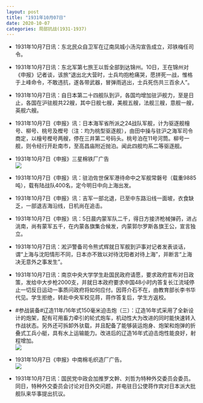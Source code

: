 ```yaml
---
layout: post
title: "1931年10月07日"
date: 2020-10-07
categories: 局部抗战(1931-1937)
---
```


<meta name="referrer" content="no-referrer" />

- 1931年10月7日讯：东北民众自卫军在辽南凤城小汤沟宣告成立，邓铁梅任司令。 

- 1931年10月7日讯：东北军第七旅王以哲全部到达锦州。10日，王在锦州对《申报》记者谈，该旅“退出北大营时，士兵均抱枪痛哭，愿拼死一战，惟格于上峰命令，不敢违抗，遂各带武器，冒弹雨逃出，士兵死伤共三百余人”。 

- 1931年10月7日讯：自日本第二十四舰队到沪，各国均增加驻沪舰力，至是日止，各国在沪驻舰共22艘，其中日舰七艘，美舰五艘，法舰三艘，意舰一艘，英舰六艘。 

- 1931年10月7日《申报》讯：日本海军省所派之24战队军舰，计为驱逐舰檜号、柳号、桃号及樫号（注：均为桃型驱逐舰），由田中操与驻沪之海军司令商定，以檜号樫号两艘，停在三井第二号码头。桃号泊在11号河筒。柳号一舰，则令经行开赴南市，至高昌庙附近抛泊。闻此四舰均系二等驱逐舰。 

- 1931年10月7日《申报》三星棉铁厂广告 <br/><img src="https://wx1.sinaimg.cn/large/aca367d8ly1gjgttzpgxaj20m90fbwgh.jpg" />

- 1931年10月7日《申报》讯：驻泊佐世保军港待命中之军舰常磐号（载重9885吨），载有陆战队400名，定今明日中向上海出发。 

- 1931年10月7日《申报》讯：吉军一部北退，已至中东路沿线一面坡，衣食缺乏，一部退吉海沿线，日机尚在追击。 

- 1931年10月7日《申报》讯：5日晨内蒙军队二千，得日方接济枪械弹药，进占洮南，尚有蒙军五千，在内蒙各旗集合候发，内蒙郭尔罗斯各旗王公，宣言独立。 

- 1931年10月7日讯：淞沪警备司令熊式辉就日军舰到沪事对记者发表谈话，谓“上海与沈阳情形不同，日本亦不致以对待沈阳者对待上海”，并断言“上海决无意外之事发生”。 

- 1931年10月7日讯：南京中央大学学生赴国民政府请愿，要求政府宣布对日政策，发给中大步枪2000支，并就日本政府要求中国48小时内答复长江流域停止一切反日运动一事质问政府将如何应付。因蒋介石不在，由教育部长李书华代见。学生拒绝，转赴中央军校见蒋，蒋作答复后，学生方返校。 

- #参战装备#辽造11年/16年式150毫米迫击炮（三）：辽造16年式采用了全新设计的炮架，配有可用畜力牵引的轮式炮车，机动性大为改进的同时能快速转入作战状态。另外还可拆卸外驮载，并且配备了能够装运炮身、炮架和炮弹的折叠式工兵小艇，具有水上运输能力。改进后的辽造16年式迫击炮性能良好，射程增加。 <br/><img src="https://wx1.sinaimg.cn/large/aca367d8ly1gjgjffiyvnj20hs0xjdnm.jpg" />

- 1931年10月7日《申报》中南棉毛织造厂广告。 <br/><img src="https://wx2.sinaimg.cn/large/aca367d8ly1gjghpjygfnj20rm0ho0ww.jpg" />

- 1931年10月7日讯：国民党中政会加推罗文幹、刘哲为特种外交委员会委员。同日，特种外交委员会讨论对日外交问题，并电驻日公使蒋作宾对日本派大批舰队来华事提出抗议。 

